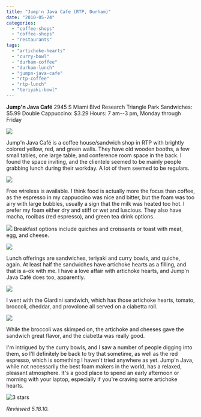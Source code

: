 ```yaml
---
title: "Jump'n Java Cafe (RTP, Durham)"
date: "2010-05-24"
categories:
  - "coffee-shops"
  - "coffee-shops"
  - "restaurants"
tags:
  - "artichoke-hearts"
  - "curry-bowl"
  - "durham-coffee"
  - "durham-lunch"
  - "jumpn-java-cafe"
  - "rtp-coffee"
  - "rtp-lunch"
  - "teriyaki-bowl"
---
```


**Jump'n Java Café** 2945 S Miami Blvd Research Triangle Park Sandwiches: $5.99 Double Cappuccino: $3.29 Hours: 7 am--3 pm, Monday through Friday

![](http://www.thegourmez.com/gourmez/photos/jumpnjava1.JPG)

Jump'n Java Café is a coffee house/sandwich shop in RTP with brightly colored yellow, red, and green walls. They have old wooden booths, a few small tables, one large table, and conference room space in the back. I found the space inviting, and the clientele seemed to be mainly people grabbing lunch during their workday. A lot of them seemed to be regulars.

![](http://www.thegourmez.com/gourmez/photos/jumpnjava2.JPG)

Free wireless is available. I think food is actually more the focus than coffee, as the espresso in my cappuccino was nice and bitter, but the foam was too airy with large bubbles, usually a sign that the milk was heated too hot. I prefer my foam either dry and stiff or wet and luscious. They also have macha, rooibas (red espresso), and green tea drink options.

![](http://www.thegourmez.com/gourmez/photos/jumpnjava6.JPG)  Breakfast options include quiches and croissants or toast with meat, egg, and cheese.

![](http://www.thegourmez.com/gourmez/photos/jumpnjava5.JPG)

Lunch offerings are sandwiches, teriyaki and curry bowls, and quiche, again. At least half the sandwiches have artichoke hearts as a filling, and that is a-ok with me. I have a love affair with artichoke hearts, and Jump'n Java Café does too, apparently.

![](http://www.thegourmez.com/gourmez/photos/jumpnjava4.JPG)

I went with the Giardini sandwich, which has those artichoke hearts, tomato, broccoli, cheddar, and provolone all served on a ciabetta roll.

![](http://www.thegourmez.com/gourmez/photos/jumpnjava3.JPG)

While the broccoli was skimped on, the artichoke and cheeses gave the sandwich great flavor, and the ciabetta was really good.

I'm intrigued by the curry bowls, and I saw a number of people digging into them, so I'll definitely be back to try that sometime, as well as the red espresso, which is something I haven't tried anywhere as yet. Jump'n Java, while not necessarily the best foam makers in the world, has a relaxed, pleasant atmosphere. It's a good place to spend an early afternoon or morning with your laptop, especially if you're craving some artichoke hearts.




<div class="caption">

![3 stars](http://s3.amazonaws.com/thegourmez-wpmedia/2009/02/rating_avocado1.gif "rating_avocado1")</div>


_Reviewed 5.18.10._

